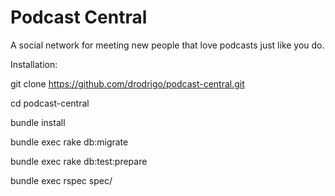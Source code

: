 Podcast Central
============

A social network for meeting new people that love podcasts just like you do.

Installation:

git clone https://github.com/drodrigo/podcast-central.git

cd podcast-central

bundle install

bundle exec rake db:migrate

bundle exec rake db:test:prepare

bundle exec rspec spec/
